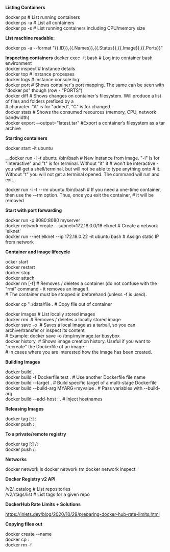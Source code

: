 __Listing Containers__  

docker ps                           # List running containers  
docker ps -a                        # List all containers  
docker ps -s                        # List running containers including CPU/memory size  

__List machine readable:__

docker ps -a --format "{{.ID}},{{.Names}},{{.Status}},{{.Image}},{{.Ports}}"

__Inspecting containers__
docker exec -it <container> bash    # Log into container bash environment  
docker inspect <container>          # Instance details  
docker top     <container>          # Instance processes  
docker logs    <container>          # Instance console log  
docker port    <container>          # Shows container's port mapping. The same can be seen with "docker ps" though (row - "PORTS")  
docker diff    <container>          # Shows changes on container's filesystem. Will produce a list of files and folders prefixed by a  
                                    # character. "A" is for "added", "C" is for changed.  
docker stats   <container>          # Shows the consumed resources (memory, CPU, network bandwidth)  
docker export --output="latest.tar" <container> #Export a container’s filesystem as a tar archive  

__Starting containers__  

docker start -it ubuntu

__docker run -i -t ubuntu /bin/bash   # New instance from image. "-i" is for "interactive" and "t" is for terminal. Without "it" it
                                    # won't be interactive - you will get a shell/terminal, but will not be able to type anything onto 
                                    # it. Without "t" you will not get a terminal opened. The command will run and exit.  
                                    
docker run -i -t --rm ubuntu /bin/bash # If you need a one-time container, then use the --rm option. Thus, once you exit the container,
                                    # it will be removed      
                                    
__Start with port forwarding__

docker run -p 8080:8080 myserver  
docker network create --subnet=172.18.0.0/16 elknet        # Create a network 'elknet'  
docker run --net elknet --ip 172.18.0.22 -it ubuntu bash   # Assign static IP from network  

__Container and image lifecycle__

ocker start   <container>  
docker restart <container>  
docker stop    <container>  
docker attach  <container>  
docker rm [-f] <container>          # Removes / deletes a container (do not confuse with the "rmi" command - it removes an image!).  
                                    # The container must be stopped in beforehand (unless -f is used).  

docker cp '<id>':/data/file .       # Copy file out of container  

docker images                       # List locally stored images  
docker rmi <image>                  # Removes / deletes a locally stored image  
docker save -o <tarball> <image>    # Saves a local image as a tarball, so you can archive/transfer or inspect its content  
                                    # Example: docker save -o /tmp/myimage.tar busybox  
docker history <image>              # Shows image creation history. Useful if you want to "recreate" the Dockerfile of an image -  
                                    # in cases where you are interested how the image has been created.  
                                  
__Building Images__

docker build .  
docker build -f Dockerfile.test .                     # Use another Dockerfile file name  
docker build --target <stage> .                       # Build specific target of a multi-stage Dockerfile  
docker build --build-arg MYARG=myvalue .              # Pass variables with --build-arg  
docker build --add-host <hostname>:<target> .         # Inject hostnames  

__Releasing Images__

docker tag <source>[:<tag>] <target>:<tag>  
docker push <target>:<tag>  

__To a private/remote registry__

docker tag <source>[:<tag>] <remote registry>/<target>:<tag>  
docker push <remote registry>/<target>:<tag>  

__Networks__

docker network ls
docker network rm <network id>
docker network inspect <network id>

__Docker Registry v2 API__

/v2/_catalog                # List repositories  
/v2/<repository>/tags/list  # List tags for a given repo  

__DockerHub Rate Limits + Solutions__

https://inlets.dev/blog/2020/10/29/preparing-docker-hub-rate-limits.html

__Copying files out__

docker create --name <container name> <image tag>  
docker cp <container name>:<source path> <target path>  
docker rm -f <container name>  
